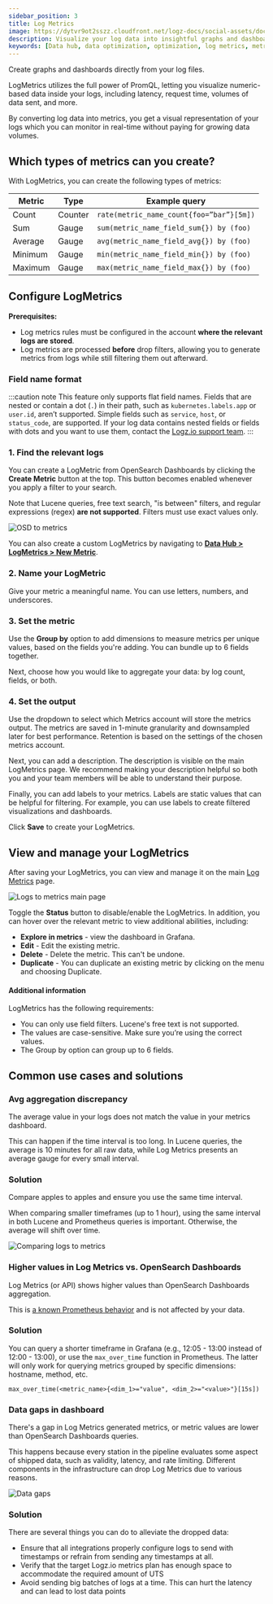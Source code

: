 ```yaml
---
sidebar_position: 3
title: Log Metrics
image: https://dytvr9ot2sszz.cloudfront.net/logz-docs/social-assets/docs-social.jpg
description: Visualize your log data into insightful graphs and dashboards.
keywords: [Data hub, data optimization, optimization, log metrics, metrics, recommendations]
---
```




Create graphs and dashboards directly from your log files.

LogMetrics utilizes the full power of PromQL, letting you visualize numeric-based data inside your logs, including latency, request time, volumes of data sent, and more.

By converting log data into metrics, you get a visual representation of your logs which you can monitor in real-time without paying for growing data volumes.


## Which types of metrics can you create?

With LogMetrics, you can create the following types of metrics:

|**Metric**|**Type**|**Example query**|
|----------|--------|-----------------|
|Count|Counter|`rate(metric_name_count{foo=”bar”}[5m])`|
|Sum|Gauge|`sum(metric_name_field_sum{}) by (foo)`|
|Average|Gauge|`avg(metric_name_field_avg{}) by (foo)`|
|Minimum|Gauge|`min(metric_name_field_min{}) by (foo)`|
|Maximum|Gauge|`max(metric_name_field_max{}) by (foo)`|


## Configure LogMetrics

**Prerequisites:**

* Log metrics rules must be configured in the account **where the relevant logs are stored**.
* Log metrics are processed **before** drop filters, allowing you to generate metrics from logs while still filtering them out afterward.

### Field name format

:::caution note
This feature only supports flat field names. Fields that are nested or contain a dot (`.`) in their path, such as `kubernetes.labels.app` or `user.id`, aren’t supported. Simple fields such as `service`, `host`, or `status_code`, are supported.
If your log data contains nested fields or fields with dots and you want to use them, contact the [Logz.io support team](mailto:help@logz.io).
:::


### 1. Find the relevant logs

You can create a LogMetric from OpenSearch Dashboards by clicking the **Create Metric** button at the top. This button becomes enabled whenever you apply a filter to your search. 

Note that Lucene queries, free text search, "is between" filters, and regular expressions (regex) **are not supported**. Filters must use exact values only.


![OSD to metrics](https://dytvr9ot2sszz.cloudfront.net/logz-docs/logs2metrics/osd-to-metric.png)

You can also create a custom LogMetrics by navigating to [**Data Hub > LogMetrics > New Metric**](https://app.logz.io/#/dashboard/logs-to-metrics/new).


### 2. Name your LogMetric


Give your metric a meaningful name. You can use letters, numbers, and underscores.



### 3. Set the metric


Use the **Group by** option to add dimensions to measure metrics per unique values, based on the fields you're adding. You can bundle up to 6 fields together.

Next, choose how you would like to aggregate your data: by log count, fields, or both. 

### 4. Set the output

Use the dropdown to select which Metrics account will store the metrics output. The metrics are saved in 1-minute granularity and downsampled later for best performance. Retention is based on the settings of the chosen metrics account.


Next, you can add a description. The description is visible on the main LogMetrics page. We recommend making your description helpful so both you and your team members will be able to understand their purpose.

Finally, you can add labels to your metrics. Labels are static values that can be helpful for filtering. For example, you can use labels to create filtered visualizations and dashboards.

Click **Save** to create your LogMetrics. 



## View and manage your LogMetrics

After saving your LogMetrics, you can view and manage it on the main [Log Metrics](https://app.logz.io/#/dashboard/logs-to-metrics/definitions) page. 

![Logs to metrics main page](https://dytvr9ot2sszz.cloudfront.net/logz-docs/logs2metrics/logmetrics-main.png)

Toggle the **Status** button to disable/enable the LogMetrics. In addition, you can hover over the relevant metric to view additional abilities, including:

* **Explore in metrics** - view the dashboard in Grafana.
* **Edit** - Edit the existing metric.
* **Delete** - Delete the metric. This can't be undone. 
* **Duplicate** - You can duplicate an existing metric by clicking on the menu <i class="li li-ellipsis-v"></i> and choosing Duplicate. 


#### Additional information

LogMetrics has the following requirements:

* You can only use field filters. Lucene's free text is not supported.
* The values are case-sensitive. Make sure you’re using the correct values.
* The Group by option can group up to 6 fields.

## Common use cases and solutions

### Avg aggregation discrepancy

The average value in your logs does not match the value in your metrics dashboard.

This can happen if the time interval is too long. In Lucene queries, the average is 10 minutes for all raw data, while Log Metrics presents an average gauge for every small interval.

<h3 id="avg-solution">Solution</h3>

Compare apples to apples and ensure you use the same time interval.

When comparing smaller timeframes (up to 1 hour), using the same interval in both Lucene and Prometheus queries is important. Otherwise, the average will shift over time.

![Comparing logs to metrics](https://dytvr9ot2sszz.cloudfront.net/logz-docs/logs2metrics/apple-to-apple.png)

### Higher values in Log Metrics vs. OpenSearch Dashboards

Log Metrics (or API) shows higher values than OpenSearch Dashboards aggregation.


This is [a known Prometheus behavior](https://promlabs.com/blog/2020/07/02/selecting-data-in-promql/#lookback-delta) and is not affected by your data.


<h3 id="avg-values">Solution</h3>
 
You can query a shorter timeframe in Grafana (e.g., 12:05 - 13:00 instead of 12:00 - 13:00), or use the `max_over_time` function in Prometheus. The latter will only work for querying metrics grouped by specific dimensions: hostname, method, etc.


`max_over_time(<metric_name>{<dim_1>="value", <dim_2>="<value>"}[15s])`


### Data gaps in dashboard

There's a gap in Log Metrics generated metrics, or metric values are lower than OpenSearch Dashboards queries. 

This happens because every station in the pipeline evaluates some aspect of shipped data, such as validity, latency, and rate limiting. Different components in the infrastructure can drop Log Metrics due to various reasons.

![Data gaps](https://dytvr9ot2sszz.cloudfront.net/logz-docs/logs2metrics/metric-gaps.png)

<h3 id="avg-dropped">Solution</h3>

There are several things you can do to alleviate the dropped data:

* Ensure that all integrations properly configure logs to send with timestamps or refrain from sending any timestamps at all.
* Verify that the target Logz.io metrics plan has enough space to accommodate the required amount of UTS
* Avoid sending big batches of logs at a time. This can hurt the latency and can lead to lost data points

